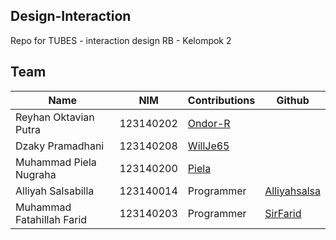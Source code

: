 ## Design-Interaction
Repo for TUBES - interaction design RB - Kelompok 2

## Team
| Name | NIM | Contributions | Github |
|----------|----------|----------|----------|
| Reyhan Oktavian Putra  | 123140202  | [Ondor-R](https://github.com/Ondor-R) |
| Dzaky Pramadhani  | 123140208  | [WillJe65](https://github.com/WillJe65) |
| Muhammad Piela Nugraha  | 123140200  | [Piela](https://github.com/02-123140200-MuhammadPielaNugraha) |
| Alliyah Salsabilla | 123140014  | Programmer  | [Alliyahsalsa](https://github.com/Alliyahsalsa) |
| Muhammad Fatahillah Farid  | 123140203 | Programmer  | [SirFarid](https://github.com/07-203-MuhammadFatahillahFarid) |

